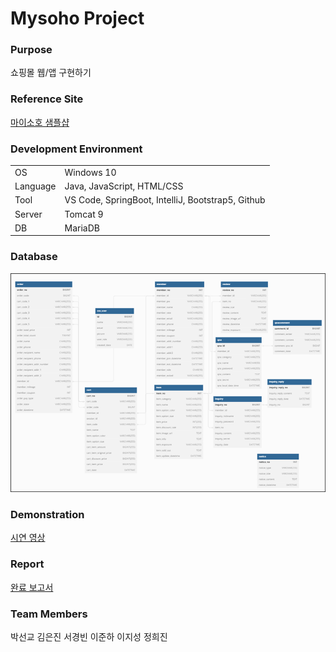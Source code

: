 # Mysoho Project

### Purpose

쇼핑몰 웹/앱 구현하기

### Reference Site

[마이소호 샘플샵](https://sohonara.mysoho.com/)

### Development Environment

|          |                                                   |
| -------- | ------------------------------------------------- |
| OS       | Windows 10                                        |
| Language | Java, JavaScript, HTML/CSS                        |
| Tool     | VS Code, SpringBoot, IntelliJ, Bootstrap5, Github |
| Server   | Tomcat 9                                          |
| DB       | MariaDB                                           |

### Database

<img src="./ERD.png">

### Demonstration

[시연 영상](https://www.youtube.com/watch?v=A38tptt7irM)

### Report

[완료 보고서](./mysoho완료보고서.pdf)

### Team Members

박선교 김은진 서경빈 이준하 이지성 정희진
